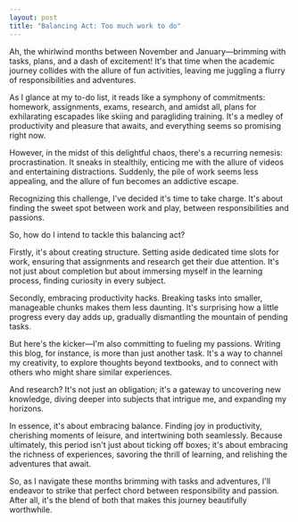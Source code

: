 ```yaml
---
layout: post
title: "Balancing Act: Too much work to do"
---
```


Ah, the whirlwind months between November and January—brimming with tasks, plans, and a dash of excitement! It's that time when the academic journey collides with the allure of fun activities, leaving me juggling a flurry of responsibilities and adventures.

As I glance at my to-do list, it reads like a symphony of commitments: homework, assignments, exams, research, and amidst all, plans for exhilarating escapades like skiing and paragliding training. It's a medley of productivity and pleasure that awaits, and everything seems so promising right now.

However, in the midst of this delightful chaos, there's a recurring nemesis: procrastination. It sneaks in stealthily, enticing me with the allure of videos and entertaining distractions. Suddenly, the pile of work seems less appealing, and the allure of fun becomes an addictive escape.

Recognizing this challenge, I've decided it's time to take charge. It's about finding the sweet spot between work and play, between responsibilities and passions.

So, how do I intend to tackle this balancing act?

Firstly, it's about creating structure. Setting aside dedicated time slots for work, ensuring that assignments and research get their due attention. It's not just about completion but about immersing myself in the learning process, finding curiosity in every subject.

Secondly, embracing productivity hacks. Breaking tasks into smaller, manageable chunks makes them less daunting. It's surprising how a little progress every day adds up, gradually dismantling the mountain of pending tasks.

But here's the kicker—I'm also committing to fueling my passions. Writing this blog, for instance, is more than just another task. It's a way to channel my creativity, to explore thoughts beyond textbooks, and to connect with others who might share similar experiences.

And research? It's not just an obligation; it's a gateway to uncovering new knowledge, diving deeper into subjects that intrigue me, and expanding my horizons.

In essence, it's about embracing balance. Finding joy in productivity, cherishing moments of leisure, and intertwining both seamlessly. Because ultimately, this period isn't just about ticking off boxes; it's about embracing the richness of experiences, savoring the thrill of learning, and relishing the adventures that await.

So, as I navigate these months brimming with tasks and adventures, I'll endeavor to strike that perfect chord between responsibility and passion. After all, it's the blend of both that makes this journey beautifully worthwhile.